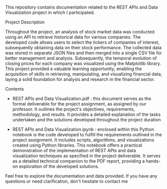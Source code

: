 This repository contains documentation related to the REST APIs and Data Visualization project in which I participated.

Project Description

Throughout the project, an analysis of stock market data was conducted using an API to retrieve historical data for various companies. The developed code allows users to select the tickers of companies of interest, subsequently obtaining data on their stock performance. The collected data was stored in separate JSON files and then merged into a single CSV file for better management and analysis. Subsequently, the temporal evolution of closing prices for each company was visualized using the Matplotlib library. This project provided a valuable learning opportunity, enabling the acquisition of skills in retrieving, manipulating, and visualizing financial data, laying a solid foundation for analysis and research in the financial sector.

Contents

- REST APIs and Data Visualization.pdf : this document serves as the formal deliverable for the project assignment, as assigned by our professor. It outlines the project's objectives, requirements, methodology, and results. It provides a detailed explanation of the tasks undertaken and the solutions developed throughout the project duration

- REST APIs and Data Visualization.ipynb : enclosed within this Python notebook is the code developed to fulfill the requirements outlined in the project assignment. It includes scripts, algorithms, and visualizations created using Python libraries. This notebook offers a practical demonstration of the implementation of REST APIs and data visualization techniques as specified in the project deliverable. It serves as a detailed technical companion to the PDF report, providing a hands-on exploration of the developed solutions.

Feel free to explore the documentation and data provided. If you have any questions or need clarification, don't hesitate to contact me
